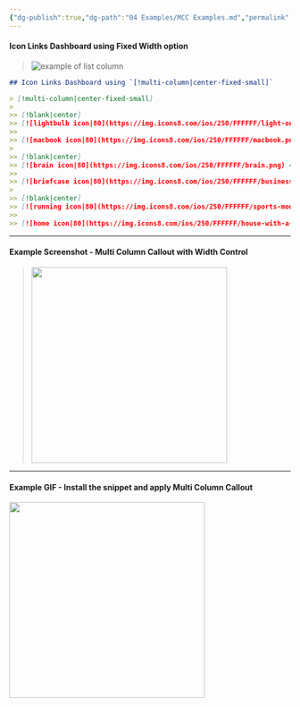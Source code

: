 ```yaml
---
{"dg-publish":true,"dg-path":"04 Examples/MCC Examples.md","permalink":"/04-examples/mcc-examples/","title":"Multi Column Callout","noteIcon":"","updated":"2023-10-28T09:04:00.731+08:00"}
---
```



#### Icon Links Dashboard using Fixed Width option

> ![example of list column](https://raw.githubusercontent.com/efemkay/obsidian-modular-css-layout/main/docs/assets/mc-callout-fixed-width.png)

```markdown
## Icon Links Dashboard using `[!multi-column|center-fixed-small]`

> [!multi-column|center-fixed-small]
>
>> [!blank|center]
>> [![lightbulb icon|80](https://img.icons8.com/ios/250/FFFFFF/light-on.png) <br/> Interests](target%20note.md)
>>
>> [![macbook icon|80](https://img.icons8.com/ios/250/FFFFFF/macbook.png) <br/> Technology](target%20note.md)
>
>> [!blank|center]
>> [![brain icon|80](https://img.icons8.com/ios/250/FFFFFF/brain.png) <br/> Life & Wisdom](target%20note.md)
>>
>> [![briefcase icon|80](https://img.icons8.com/ios/250/FFFFFF/business.png) <br/> Work](target%20note.md)
>
>> [!blank|center]
>> [![running icon|80](https://img.icons8.com/ios/250/FFFFFF/sports-mode.png) <br/> Health](target%20note.md)
>>
>> [![home icon|80](https://img.icons8.com/ios/250/FFFFFF/house-with-a-garden.png) <br/> Family](target%20note.md)

```

---

#### Example Screenshot - Multi Column Callout with Width Control

> <img src="https://raw.githubusercontent.com/efemkay/obsidian-modular-css-layout/main/docs/assets/mc-callout-width-control.png" height="350px" />

---

#### Example GIF - Install the snippet and apply Multi Column Callout
<img src="https://raw.githubusercontent.com/efemkay/obsidian-modular-css-layout/main/docs/assets/how%20to%20install%20and%20enable%20MCL.gif" height="350px" />
